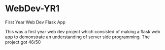 # WebDev-YR1
First Year Web Dev Flask App

This was a first year web dev project which consisted of making a flask web app to demonstrate an understanding of server side programming.
The project got 46/50

